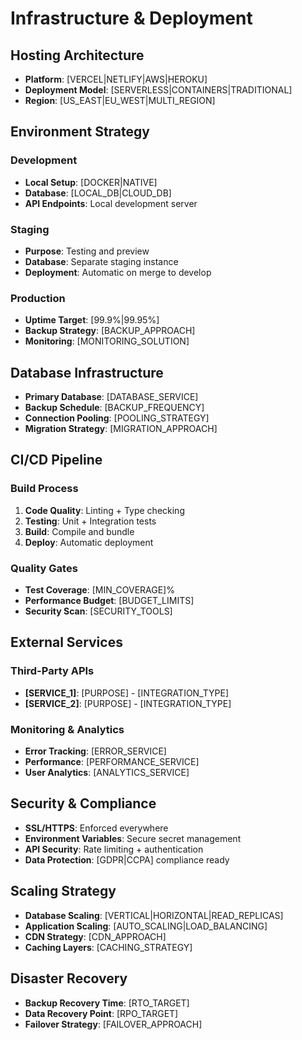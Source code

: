 # Infrastructure & Deployment

## Hosting Architecture
- **Platform**: [VERCEL|NETLIFY|AWS|HEROKU]
- **Deployment Model**: [SERVERLESS|CONTAINERS|TRADITIONAL]
- **Region**: [US_EAST|EU_WEST|MULTI_REGION]

## Environment Strategy
### Development
- **Local Setup**: [DOCKER|NATIVE]
- **Database**: [LOCAL_DB|CLOUD_DB]
- **API Endpoints**: Local development server

### Staging
- **Purpose**: Testing and preview
- **Database**: Separate staging instance
- **Deployment**: Automatic on merge to develop

### Production
- **Uptime Target**: [99.9%|99.95%]
- **Backup Strategy**: [BACKUP_APPROACH]
- **Monitoring**: [MONITORING_SOLUTION]

## Database Infrastructure
- **Primary Database**: [DATABASE_SERVICE]
- **Backup Schedule**: [BACKUP_FREQUENCY]
- **Connection Pooling**: [POOLING_STRATEGY]
- **Migration Strategy**: [MIGRATION_APPROACH]

## CI/CD Pipeline
### Build Process
1. **Code Quality**: Linting + Type checking
2. **Testing**: Unit + Integration tests
3. **Build**: Compile and bundle
4. **Deploy**: Automatic deployment

### Quality Gates
- **Test Coverage**: [MIN_COVERAGE]%
- **Performance Budget**: [BUDGET_LIMITS]
- **Security Scan**: [SECURITY_TOOLS]

## External Services
### Third-Party APIs
- **[SERVICE_1]**: [PURPOSE] - [INTEGRATION_TYPE]
- **[SERVICE_2]**: [PURPOSE] - [INTEGRATION_TYPE]

### Monitoring & Analytics
- **Error Tracking**: [ERROR_SERVICE]
- **Performance**: [PERFORMANCE_SERVICE]
- **User Analytics**: [ANALYTICS_SERVICE]

## Security & Compliance
- **SSL/HTTPS**: Enforced everywhere
- **Environment Variables**: Secure secret management
- **API Security**: Rate limiting + authentication
- **Data Protection**: [GDPR|CCPA] compliance ready

## Scaling Strategy
- **Database Scaling**: [VERTICAL|HORIZONTAL|READ_REPLICAS]
- **Application Scaling**: [AUTO_SCALING|LOAD_BALANCING]
- **CDN Strategy**: [CDN_APPROACH]
- **Caching Layers**: [CACHING_STRATEGY]

## Disaster Recovery
- **Backup Recovery Time**: [RTO_TARGET]
- **Data Recovery Point**: [RPO_TARGET]
- **Failover Strategy**: [FAILOVER_APPROACH]